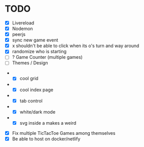 # TODO

- [x] Livereload
- [x] Nodemon
- [x] peerjs
- [x] sync new game event
- [x] x shouldn't be able to click when its o's turn and way around
- [x] randomize who is starting
- [ ] ? Game Counter (multiple games)
- [ ] Themes / Design
- - [x] cool grid
- - [x] cool index page
- - [x] tab control
- - [x] white/dark mode
- - [x] svg inside a makes a weird
- [x] Fix multiple TicTacToe Games among themselves
- [x] Be able to host on docker/netlify